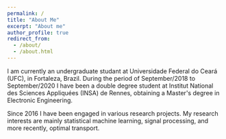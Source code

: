 ```yaml
---
permalink: /
title: "About Me"
excerpt: "About me"
author_profile: true
redirect_from: 
  - /about/
  - /about.html
---
```


I am currently an undergraduate studant at Universidade Federal do Ceará (UFC), in Fortaleza, Brazil. During the period
of September/2018 to September/2020 I have been a double degree student at Institut National des Sciences Appliquées (INSA)
de Rennes, obtaining a Master's degree in Electronic Engineering.

Since 2016 I have been engaged in various research projects. My research interests are mainly statistical machine learning,
signal processing, and more recently, optimal transport.